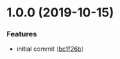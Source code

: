 # 1.0.0 (2019-10-15)


### Features

* initial commit ([bc1f26b](https://github.com/mongodb-ansible-roles/ansible-role-disable-apt-daily/commit/bc1f26bff842dddc741abfa88245bad307652a95))

